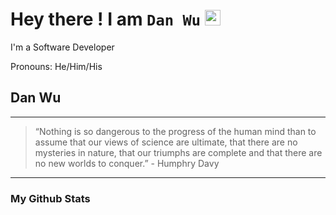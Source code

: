 # Hey there ! I am `Dan Wu` <img src="https://media.giphy.com/media/hvRJCLFzcasrR4ia7z/giphy.gif" width="25px">

I'm a Software Developer

Pronouns: He/Him/His

## Dan Wu


---

> “Nothing is so dangerous to the progress of the human mind than to assume that our views of science are ultimate, that there are no mysteries in nature, that our triumphs are complete and that there are no new worlds to conquer.”
> \- Humphry Davy

---

### My Github Stats

<!--
**nasirhm/nasirhm** is a ✨ _special_ ✨ repository because its `README.md` (this file) appears on your GitHub profile.

Here are some ideas to get you started:

- 🔭 I’m currently working on ...
- 🌱 I’m currently learning ...
- 👯 I’m looking to collaborate on ...
- 🤔 I’m looking for help with ...
- 💬 Ask me about ...
- 📫 How to reach me: ...
- 😄 Pronouns: ...
- ⚡ Fun fact: ...
-->
